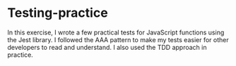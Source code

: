# Testing-practice

In this exercise, I wrote a few practical tests for JavaScript functions using the Jest library. I followed the AAA pattern to make my tests easier for other developers to read and understand. I also used the TDD approach in practice.
